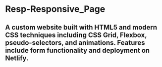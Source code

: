 # Resp-Responsive_Page
## A custom website built with HTML5 and modern CSS techniques including CSS Grid, Flexbox, pseudo-selectors, and animations. Features include form functionality and deployment on Netlify.
